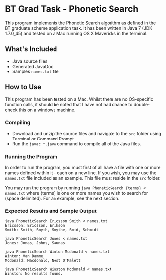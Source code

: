 BT Grad Task - Phonetic Search
=========
This program implements the Phonetic Search algorithm as defined in the BT graduate scheme application task. It has been written in Java 7 (JDK 1.7.0_45) and tested on a Mac running OS X Mavericks in the terminal.

What's Included
---------------------
* Java source files
* Generated JavaDoc
* Samples `names.txt` file

How to Use
---------------------
This program has been tested on a Mac. Whilst there are no OS-specific function calls, it should be noted that I have not had chance to double-check this on a windows machine.

### Compiling

* Download and unzip the source files and navigate to the `src` folder using Terminal or Command Prompt.
* Run the `javac *.java` command to compile all of the Java files.

### Running the Program
In order to run the program, you must first of all have a file with one or more names defined within it - each on a new line. If you wish, you may use the `names.txt` file included as an example. This file must reside in the `src` folder.

You may run the program by running  `java PhoneticSearch {terms} < names.txt` where {terms} is one or more names you wish to search for (space delimited). For an example, see the next section.

### Expected Results and Sample Output
```
java PhoneticSearch Ericsson Smith < names.txt
Ericsson: Ericsson, Erikson
Smith: Smith, Smyth, Smythe, Smid, Schmidt
```

```
java PhoneticSearch Jones < names.txt
Jones: Jonas, Johns, Saunas
```

```
java PhoneticSearch Winton Mcdonald < names.txt
Winton: Van Damme
Mcdonald: Macdonald, Nest O'Malett
```

```
java PhoneticSearch Winston Mcdonald < names.txt
Winston: No results found.
```